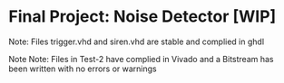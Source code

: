 # Final Project: Noise Detector [WIP]

Note: Files trigger.vhd and siren.vhd are stable and complied in ghdl

Note Note: Files in Test-2 have complied in Vivado and a Bitstream has been written with no errors or warnings
